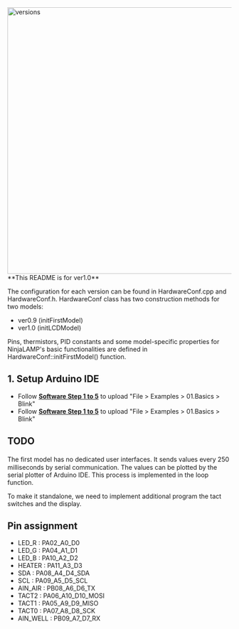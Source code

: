 <img src="https://raw.githubusercontent.com/hisashin/NinjaLAMP/master/images/versions.png" alt="versions" width="600">
**This README is for ver1.0**

The configuration for each version can be found in HardwareConf.cpp and HardwareConf.h.
HardwareConf class has two construction methods for two models:

* ver0.9 (initFirstModel)
* ver1.0 (initLCDModel)

Pins, thermistors, PID constants and some model-specific properties for NinjaLAMP's basic functionalities are defined in HardwareConf::initFirstModel() function.

## 1. Setup Arduino IDE

- Follow **[Software Step 1 to 5](https://wiki.seeedstudio.com/Seeeduino-XIAO/#software)** to upload "File > Examples > 01.Basics > Blink"
- Follow **[Software Step 1 to 5](https://wiki.seeedstudio.com/Seeeduino-XIAO/#software)** to upload "File > Examples > 01.Basics > Blink"


## TODO

The first model has no dedicated user interfaces. It sends values every 250　milliseconds by serial communication.
The values can be plotted by the serial plotter of Arduino IDE. This process is implemented in the loop function.

To make it standalone, we need to implement additional program the tact switches and the display.

## Pin assignment

* LED_R : PA02_A0_D0
* LED_G : PA04_A1_D1
* LED_B : PA10_A2_D2
* HEATER : PA11_A3_D3
* SDA : PA08_A4_D4_SDA
* SCL : PA09_A5_D5_SCL
* AIN_AIR : PB08_A6_D6_TX
* TACT2 : PA06_A10_D10_MOSI
* TACT1 : PA05_A9_D9_MISO
* TACT0 : PA07_A8_D8_SCK
* AIN_WELL : PB09_A7_D7_RX
